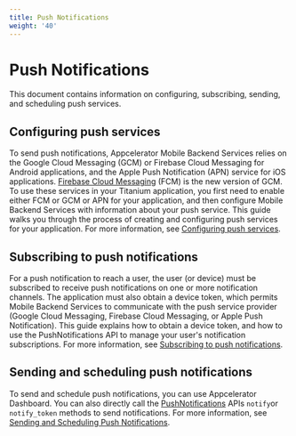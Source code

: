 ```yaml
---
title: Push Notifications
weight: '40'
---
```


# Push Notifications

This document contains information on configuring, subscribing, sending, and scheduling push services.

## Configuring push services

To send push notifications, Appcelerator Mobile Backend Services relies on the Google Cloud Messaging (GCM) or Firebase Cloud Messaging for Android applications, and the Apple Push Notification (APN) service for iOS applications. [Firebase Cloud Messaging](http://firebase.google.com/docs/cloud-messaging/) (FCM) is the new version of GCM. To use these services in your Titanium application, you first need to enable either FCM or GCM or APN for your application, and then configure Mobile Backend Services with information about your push service. This guide walks you through the process of creating and configuring push services for your application. For more information, see [Configuring push services](/guide/Titanium_SDK/Titanium_SDK_How-tos/Notification_Services/Push_Notifications/Configuring_Push_Services/).

## Subscribing to push notifications

For a push notification to reach a user, the user (or device) must be subscribed to receive push notifications on one or more notification channels. The application must also obtain a device token, which permits Mobile Backend Services to communicate with the push service provider (Google Cloud Messaging, Firebase Cloud Messaging, or Apple Push Notification). This guide explains how to obtain a device token, and how to use the PushNotifications API to manage your user's notification subscriptions. For more information, see [Subscribing to push notifications](/guide/Titanium_SDK/Titanium_SDK_How-tos/Notification_Services/Push_Notifications/Subscribing_to_push_notifications/).

## Sending and scheduling push notifications

To send and schedule push notifications, you can use Appcelerator Dashboard. You can also directly call the [PushNotifications](/arrowdb/latest/#!/api/PushNotifications) APIs `notify`or `notify_token` methods to send notifications. For more information, see [Sending and Scheduling Push Notifications](#undefined).
